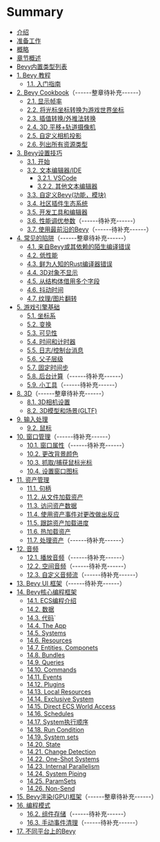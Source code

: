 # Summary

- [介绍](./介绍.md)
- [准备工作](./准备工作.md)
- [概略](./概略.md)
- [章节概述](./chapter_overview.md)
- [Bevy内置类型列表](./Bevy内置类型列表.md)
- [1. Bevy 教程](./bevy_tutorial.md)
    - [1.1. 入门指南](./guided_tutorial.md)
- [2. Bevy Cookbook](./bevy_cookbook.md)（------整章待补充------）
    - [2.1. 显示帧率](./show_frame_rate.md)
    - [2.2. 将光标坐标转换为游戏世界坐标](./convert_cursor_to_world_coordinates.)
    - [2.3. 插值转换/外推法转换](./transform_interpolation_and_extrapolation.md)
    - [2.4. 3D 平移+轨道摄像机](./3d_pan_and_orbit_camera.md)
    - [2.5. 自定义相机投影](./custom_camera_projection.md)
    - [2.6. 列出所有资源类型](./list_all_resource_types.md)
- [3. Bevy设置技巧](./bevy_setup_tips.md)
    - [3.1. 开始](./getting_started.md)
    - [3.2. 文本编辑器/IDE](./text_editor.md)
        - [3.2.1. VSCode](./vscode.md)
        - [3.2.2. 其他文本编辑器](./other_text_editors.md)
    - [3.3. 自定义Bevy(功能，模块)](./custom_bevy.md)
    - [3.4. 社区插件生态系统](./community_plugin_ecosystem.md)
    - [3.5. 开发工具和编辑器](./bevy_dev_tools_and_editors.md)
    - [3.6. 性能调优参数](./performance_tunables.md)（------待补充------）
    - [3.7. 使用最前沿的Bevy](./using_bleeding_edge_bevy.md)（------待补充------）
- [4. 常见的陷阱](./common_pitfalls.md)（------整章待补充------）
    - [4.1. 来自Bevy或其依赖的陌生编译错误](./strange_compile_errors_from_bevy_or_dependencies.md)
    - [4.2. 低性能](./low_performance.md)
    - [4.3. 鲜为人知的Rust编译器错误](./obscure_rust_compiler_errors.md)
    - [4.4. 3D对象不显示](./3d_object_not_displaying.md)
    - [4.5. 从结构体借用多个字段](./borrowing_multiple_fields_from_struct.md)
    - [4.6. 抖动时间](./jettering_time.md)
    - [4.7. 纹理/图片翻转](./textures_and_images_are_flipped.md)
- [5. 游戏引擎基础](./game_engine_fundamentals.md)
    - [5.1. 坐标系](./coordinate_systems.md)
    - [5.2. 变换](./transforms.md)
    - [5.3. 可见性](./visibility.md)
    - [5.4. 时间和计时器](./time_and_timers.md)
    - [5.5. 日志/控制台消息](./logging_and_console_messages.md)
    - [5.6. 父子层级](./parent_child_hierarchy.md)
    - [5.7. 固定时间步](./fixed_time_step.md)
    - [5.8. 后台计算](./background_computation.md)（------待补充------）
    - [5.9. 小工具](./gizmos.md)（------待补充------）
- [8. 3D](./3d.md)（------整章待补充------）
    - [8.1. 3D相机设置](./3d_camera_setup.md)
    - [8.2. 3D模型和场景(GLTF)](./3d_models_and_scenes.md)
- [9. 输入处理](./input_handling.md)
    - [9.2. 鼠标](./mouse.md)
- [10. 窗口管理](./windows_management.md)（------待补充------）
    - [10.1. 窗口属性](./window_properties.md)（------待补充------）
    - [10.2. 更改背景颜色](./change_the_background_color.md)
    - [10.3. 抓取/捕获鼠标光标](./grab_or_capture_mouse_cursor.md)
    - [10.4. 设置窗口图标](./set_window_icon.md)
- [11. 资产管理](./asset_management.md)
    - [11.1. 句柄](./handles.md)
    - [11.2. 从文件加载资产](./load_assets_from_files.md)
    - [11.3. 访问资产数据](./access_asset_data.md)
    - [11.4. 使用资产事件对更改做出反应](./react_to_change_with_asset_events.md)
    - [11.5. 跟踪资产加载进度](./track_asset_loading_progress.md)
    - [11.6. 热加载资产](./hot_loading_assets.md)
    - [11.7. 处理资产](./processing_assets.md)（------待补充------）
- [12. 音频](./audio.md)
    - [12.1. 播放音频](./playing_sounds.md)（------待补充------）
    - [12.2. 空间音频](./spatial_audio.md)（------待补充------）
    - [12.3. 自定义音频流](./custom_audio_streams.md)（------待补充------）
- [13. Bevy UI 框架](./bevy_ui_frameworkd.md)（------待补充------）
- [14. Bevy核心编程框架](./Bevy核心编程框架.md)
    - [14.1. ECS编程介绍](./ECS编程介绍.md)
    - [14.2. 数据](./数据.md)
    - [14.3. 代码](./代码.md)`
    - [14.4. The App](./the_app.md)
    - [14.5. Systems](./systems.md)
    - [14.6. Resources](./resources.md)
    - [14.7. Entities, Componets](./entities_and_components.md)
    - [14.8. Bundles](./bundles.md)
    - [14.9. Queries](./queries.md)
    - [14.10. Commands](./commands.md)
    - [14.11. Events](./events.md)
    - [14.12. Plugins](./plugins.md)
    - [14.13. Local Resources](./local_resources.md)
    - [14.14. Exclusive System](./exclusive_system.md)
    - [14.15. Direct ECS World Access](./direct_ecs_world_access.md)
    - [14.16. Schedules](./schedules.md)
    - [14.17. System执行顺序](./system_order_of_excution.md)
    - [14.18. Run Condition](./run_condition.md)
    - [14.19. System sets](./system_sets.md)
    - [14.20. State](./state.md)
    - [14.21. Change Detection](./change_detection.md)
    - [14.22. One-Shot Systems](./one-shot_systems.md)
    - [14.23. Internal Parallelism](./internal_parallelism.md)
    - [14.24. System Piping](./system_piping.md)
    - [14.25. ParamSets](./param_sets.md)
    - [14.26. Non-Send](./non_send.md)
- [15. Bevy渲染(GPU)框架](./bevy_render_gpu_framework.md)（------整章待补充------）
- [16. 编程模式](./programming_patterns.md)
    - [16.2. 组件存储](./component_storage.md)（------待补充------）
    - [16.3. 手动事件清理](./manual_event_clearing.md)（------待补充------）
- [17. 不同平台上的Bevy](./bevy_on_different_platforms.md)